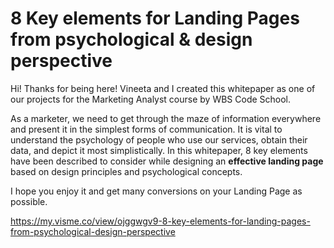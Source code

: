 # 8 Key elements for Landing Pages from psychological & design perspective


Hi! Thanks for being here! Vineeta and I created this whitepaper as one of our projects for the Marketing Analyst course by WBS Code School.

As a marketer, we need to get through the maze of information everywhere and present it in the simplest forms of communication. It is vital to understand the psychology of people who use our services, obtain their data, and depict it most simplistically. In this whitepaper, 8 key elements have been described to consider while designing an **effective landing page** based on design principles and psychological concepts.

I hope you enjoy it and get many conversions on your Landing Page as possible.

https://my.visme.co/view/ojggwgv9-8-key-elements-for-landing-pages-from-psychological-design-perspective

